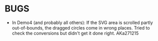 # BUGS

- In Demo4 (and probably all others):
  If the SVG area is scrolled partly out-of-bounds, the dragged circles come in wrong places. Tried to check the conversions but didn't get it done right. AKa271215


